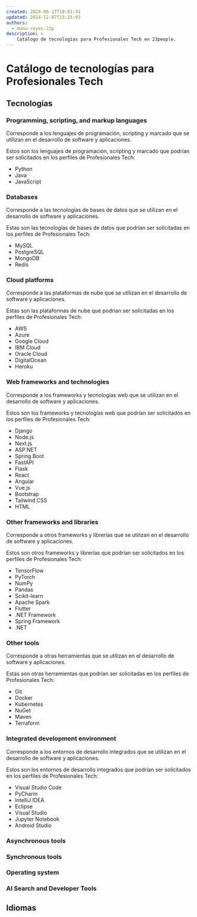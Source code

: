 ```yaml
---
created: 2024-06-17T18:01:41
updated: 2024-12-07T13:15:03
authors:
  - manu-reyes-23p
description: >
    Catálogo de tecnologías para Profesionales Tech en 23people.
---
```


# Catálogo de tecnologías para Profesionales Tech

## Tecnologías

### Programming, scripting, and markup languages

Corresponde a los lenguajes de programación, scripting y marcado que se utilizan en el desarrollo de software y aplicaciones.

Estos son los lenguajes de programación, scripting y marcado que podrían ser solicitados en los perfiles de Profesionales Tech:

- Python
- Java
- JavaScript

### Databases

Corresponde a las tecnologías de bases de datos que se utilizan en el desarrollo de software y aplicaciones.

Estas son las tecnologías de bases de datos que podrían ser solicitadas en los perfiles de Profesionales Tech:

- MySQL
- PostgreSQL
- MongoDB
- Redis

### Cloud platforms

Corresponde a las plataformas de nube que se utilizan en el desarrollo de software y aplicaciones.

Estas son las plataformas de nube que podrían ser solicitadas en los perfiles de Profesionales Tech:

- AWS
- Azure
- Google Cloud
- IBM Cloud
- Oracle Cloud
- DigitalOcean
- Heroku

### Web frameworks and technologies

Corresponde a los frameworks y tecnologías web que se utilizan en el desarrollo de software y aplicaciones.

Estos son los frameworks y tecnologías web que podrían ser solicitados en los perfiles de Profesionales Tech:

- Django
- Node.js
- Next.js
- ASP.NET
- Spring Boot
- FastAPI
- Flask
- React
- Angular
- Vue.js
- Bootstrap
- Tailwind CSS
- HTML

### Other frameworks and libraries

Corresponde a otros frameworks y librerías que se utilizan en el desarrollo de software y aplicaciones.

Estos son otros frameworks y librerías que podrían ser solicitados en los perfiles de Profesionales Tech:

- TensorFlow
- PyTorch
- NumPy
- Pandas
- Scikit-learn
- Apache Spark
- Flutter
- .NET Framework
- Spring Framework
- .NET

### Other tools

Corresponde a otras herramientas que se utilizan en el desarrollo de software y aplicaciones.

Estas son otras herramientas que podrían ser solicitadas en los perfiles de Profesionales Tech:

- Git
- Docker
- Kubernetes
- NuGet
- Maven
- Terraform

### Integrated development environment

Corresponde a los entornos de desarrollo integrados que se utilizan en el desarrollo de software y aplicaciones.

Estos son los entornos de desarrollo integrados que podrían ser solicitados en los perfiles de Profesionales Tech:

- Visual Studio Code
- PyCharm
- IntelliJ IDEA
- Eclipse
- Visual Studio
- Jupyter Notebook
- Android Studio

### Asynchronous tools

### Synchronous tools

### Operating system

### AI Search and Developer Tools

## Idiomas

